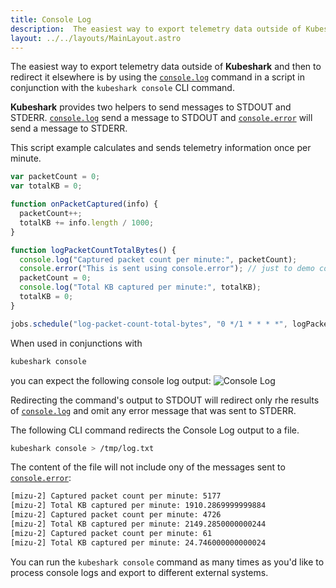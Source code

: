 ```yaml
---
title: Console Log
description:  The easiest way to export telemetry data outside of Kubeshark and then to redirect it elsewhere.
layout: ../../layouts/MainLayout.astro
---
```

The easiest way to export telemetry data outside of **Kubeshark** and then to redirect it elsewhere is by using the [`console.log`](/en/scripting_api_reference#consolelogparams-string) command in a script in conjunction with the `kubeshark console` CLI command.

**Kubeshark** provides two helpers to send messages to STDOUT and STDERR.
[`console.log`](/en/scripting_api_reference#consolelogparams-string) send a message to STDOUT and [`console.error`](/en/scripting_api_reference#consoleerrorparams-string) will send a message to STDERR.

This script example calculates and sends telemetry information once per minute.

```js
var packetCount = 0;
var totalKB = 0;

function onPacketCaptured(info) {
  packetCount++;
  totalKB += info.length / 1000;
}

function logPacketCountTotalBytes() {
  console.log("Captured packet count per minute:", packetCount);
  console.error("This is sent using console.error"); // just to demo console.error
  packetCount = 0;
  console.log("Total KB captured per minute:", totalKB);
  totalKB = 0;
}

jobs.schedule("log-packet-count-total-bytes", "0 */1 * * * *", logPacketCountTotalBytes);
```

When used in conjunctions with

```bash
kubeshark console
```

you can expect the following console log output:
![Console Log](/console-log-1.png)

Redirecting the command's output to STDOUT will redirect only rhe results of [`console.log`](/en/scripting_api_reference#consolelogparams-string) and omit any error message that was sent to STDERR.

The following CLI command redirects the Console Log output to a file.

```bash
kubeshark console > /tmp/log.txt
```

The content of the file will not include ony of the messages sent to [`console.error`](/en/scripting_api_reference#consoleerrorparams-string):

```bash
[mizu-2] Captured packet count per minute: 5177
[mizu-2] Total KB captured per minute: 1910.2869999999884
[mizu-2] Captured packet count per minute: 4726
[mizu-2] Total KB captured per minute: 2149.2850000000244
[mizu-2] Captured packet count per minute: 61
[mizu-2] Total KB captured per minute: 24.746000000000024
```

You can run the `kubeshark console` command as many times as you'd like to process console logs and export to different external systems.
